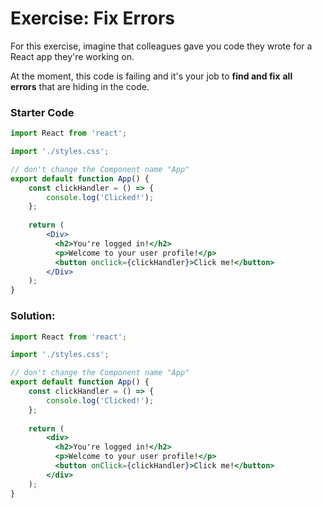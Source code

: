 # Exercise: Fix Errors

For this exercise, imagine that colleagues gave you code they wrote for a React app they're working on.

At the moment, this code is failing and it's your job to **find and fix** **all errors** that are hiding in the code.

### Starter Code

```jsx
import React from 'react';

import './styles.css';

// don't change the Component name "App"
export default function App() {
    const clickHandler = () => {
        console.log('Clicked!');
    };
    
    return (
        <Div>
          <h2>You're logged in!</h2>
          <p>Welcome to your user profile!</p>
          <button onclick={clickHandler}>Click me!</button>
        </Div>
    );
}


```

### Solution:

```jsx
import React from 'react';

import './styles.css';

// don't change the Component name "App"
export default function App() {
    const clickHandler = () => {
        console.log('Clicked!');
    };
    
    return (
        <div>
          <h2>You're logged in!</h2>
          <p>Welcome to your user profile!</p>
          <button onClick={clickHandler}>Click me!</button>
        </div>
    );
}

```
